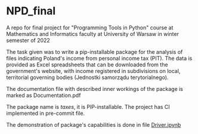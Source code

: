 # NPD_final
A repo for final project for "Programming Tools in Python" course at Mathematics and Informatics faculty at University of Warsaw in winter semester of 2022

The task given was to write a pip-installable package for the analysis of files indicating Poland's income from personal income tax (PIT). The data is provided as Excel spreadsheets that can be downloaded from the government's website, with income registered in subdivisions on local, territorial governing bodies (Jednostki samorządu terytorialnego). 

The documentation file with described inner workings of the package is marked as Documentation.pdf  

The package name is _taxes_, it is PIP-installable. The project has CI implemented in pre-commit file.

The demonstration of package's capabilities is done in file [Driver.ipynb](./Driver.ipynb)
